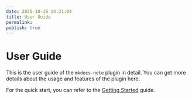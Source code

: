 ```yaml
---
date: 2025-10-16 14:21:04
title: User Guide
permalink: 
publish: true
---
```


# User Guide

This is the user guide of the `mkdocs-note` plugin in detail. You can get more details about the usage and features of the plugin here.

For the quick start, you can refer to the [Getting Started](../getting-started.md) guide.
